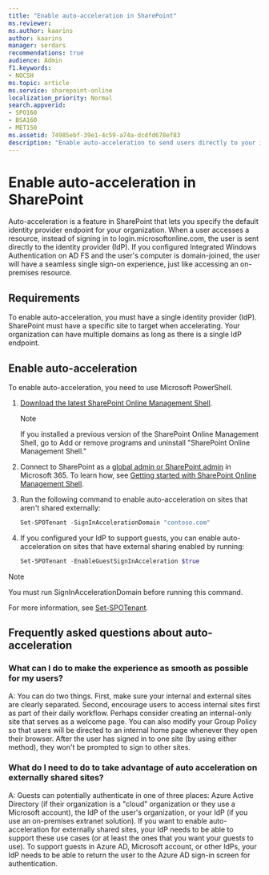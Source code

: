 ```yaml
---
title: "Enable auto-acceleration in SharePoint"
ms.reviewer: 
ms.author: kaarins
author: kaarins
manager: serdars
recommendations: true
audience: Admin
f1.keywords:
- NOCSH
ms.topic: article
ms.service: sharepoint-online
localization_priority: Normal
search.appverid:
- SPO160
- BSA160
- MET150
ms.assetid: 74985ebf-39e1-4c59-a74a-dcdfd678ef83
description: "Enable auto-acceleration to send users directly to your identity provider to sign in."
---
```


# Enable auto-acceleration in SharePoint

Auto-acceleration is a feature in SharePoint that lets you specify the default identity provider endpoint for your organization. When a user accesses a resource, instead of signing in to login.microsoftonline.com, the user is sent directly to the identity provider (IdP). If you configured Integrated Windows Authentication on AD FS and the user's computer is domain-joined, the user will have a seamless single sign-on experience, just like accessing an on-premises resource.
  
## Requirements

To enable auto-acceleration, you must have a single identity provider (IdP). SharePoint must have a specific site to target when accelerating. Your organization can have multiple domains as long as there is a single IdP endpoint.
   
## Enable auto-acceleration

To enable auto-acceleration, you need to use Microsoft PowerShell. 
 
1. [Download the latest SharePoint Online Management Shell](https://go.microsoft.com/fwlink/p/?LinkId=255251).

    > [!NOTE]
    > If you installed a previous version of the SharePoint Online Management Shell, go to Add or remove programs and uninstall "SharePoint Online Management Shell." 

2. Connect to SharePoint as a [global admin or SharePoint admin](./sharepoint-admin-role.md) in Microsoft 365. To learn how, see [Getting started with SharePoint Online Management Shell](/powershell/sharepoint/sharepoint-online/connect-sharepoint-online).

3. Run the following command to enable auto-acceleration on sites that aren't shared externally:

    ```PowerShell
    Set-SPOTenant -SignInAccelerationDomain "contoso.com"
    ```

4. If you configured your IdP to support guests, you can enable auto-acceleration on sites that have external sharing enabled by running:
  
    ```PowerShell
    Set-SPOTenant -EnableGuestSignInAcceleration $true
    ```

> [!NOTE]
> You must run SignInAccelerationDomain before running this command. 
  
For more information, see [Set-SPOTenant](/powershell/module/sharepoint-online/Set-SPOTenant).
  
  
## Frequently asked questions about auto-acceleration
<a name="FAQ"> </a>

### What can I do to make the experience as smooth as possible for my users?

A: You can do two things. First, make sure your internal and external sites are clearly separated. Second, encourage users to access internal sites first as part of their daily workflow. Perhaps consider creating an internal-only site that serves as a welcome page. You can also modify your Group Policy so that users will be directed to an internal home page whenever they open their browser. After the user has signed in to one site (by using either method), they won't be prompted to sign to other sites.
  
### What do I need to do to take advantage of auto acceleration on externally shared sites?

A: Guests can potentially authenticate in one of three places: Azure Active Directory (if their organization is a "cloud" organization or they use a Microsoft account), the IdP of the user's organization, or your IdP (if you use an on-premises extranet solution). If you want to enable auto-acceleration for externally shared sites, your IdP needs to be able to support these use cases (or at least the ones that you want your guests to use). To support guests in Azure AD, Microsoft account, or other IdPs, your IdP needs to be able to return the user to the Azure AD sign-in screen for authentication.
